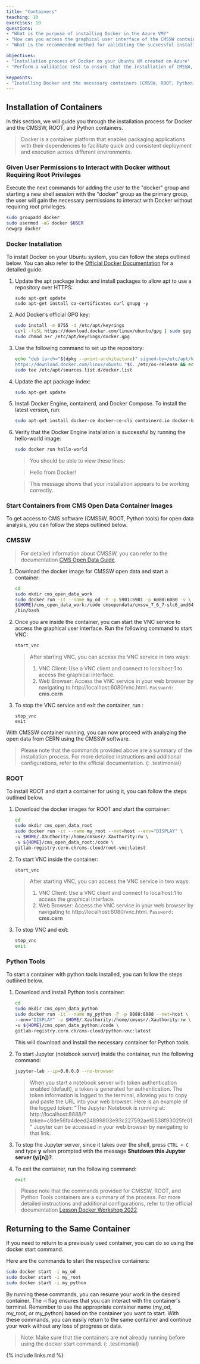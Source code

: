 ```yaml
---
title: "Containers"
teaching: 10
exercises: 10
questions:
- "What is the purpose of installing Docker in the Azure VM?"
- "How can you access the graphical user interface of the CMSSW container?"
- "What is the recommended method for validating the successful installation of CMSSW, ROOT, and Python containers?"

objectives:
- "Installation process of Docker on your Ubuntu VM created on Azure"
- "Perform a validation test to ensure that the installation of CMSSW, ROOT, and Python containers is successful."

keypoints:
- "Installing Docker and the necessary containers (CMSSW, ROOT, Python) enables you to easily set up and utilize a containerized environment for efficient data analysis and exploration in the Azure VM."
---
```


## Installation of Containers
In this section, we will guide you through the installation process for Docker and the CMSSW, ROOT, and Python containers.

> Docker is a container platform that enables packaging applications with their dependencies to facilitate quick and consistent deployment and execution across different environments.

### Given User Permissions to Interact with Docker without Requiring Root Privileges
Execute the next commands for adding the user to the "docker" group and starting a new shell session with the "docker" group as the primary group, the user will gain the necessary permissions to interact with Docker without requiring root privileges. 

```bash
sudo groupadd docker
sudo usermod -aG docker $USER
newgrp docker
```

### Docker Installation

To install Docker on your Ubuntu system, you can follow the steps outlined below. You can also refer to the [Official Docker Documentation](https://docs.docker.com/engine/install/ubuntu/#set-up-the-repository) for a detailed guide.

1. Update the apt package index and install packages to allow apt to use a repository over HTTPS:

    ```
    sudo apt-get update
    sudo apt-get install ca-certificates curl gnupg -y
    ```

2. Add Docker’s official GPG key:

    ```bash
    sudo install -m 0755 -d /etc/apt/keyrings
    curl -fsSL https://download.docker.com/linux/ubuntu/gpg | sudo gpg --dearmor -o /etc/apt/keyrings/docker.gpg
    sudo chmod a+r /etc/apt/keyrings/docker.gpg
    ```

3. Use the following command to set up the repository:

    ```bash
    echo "deb [arch="$(dpkg --print-architecture)" signed-by=/etc/apt/keyrings/docker.gpg] \
    https://download.docker.com/linux/ubuntu "$(. /etc/os-release && echo "$VERSION_CODENAME")" stable" | \
    sudo tee /etc/apt/sources.list.d/docker.list
    ```

4. Update the apt package index:

    ```bash
    sudo apt-get update
    ```

5. Install Docker Engine, containerd, and Docker Compose. To install the latest version, run:

    ```bash
    sudo apt-get install docker-ce docker-ce-cli containerd.io docker-buildx-plugin docker-compose-plugin -y
    ```

6. Verify that the Docker Engine installation is successful by running the hello-world image:

    ```bash
    sudo docker run hello-world
    ```

    >  You should be able to view these lines:
    
    >  Hello from Docker!
    
    > This message shows that your installation appears to be working correctly.
    
### Start Containers from CMS Open Data Container Images

To get access to CMS software (CMSSW, ROOT, Python tools) for open data analysis, you can follow the steps outlined below. 

### CMSSW

> For detailed information about CMSSW, you can refer to the documentation [CMS Open Data Guide](https://cms-opendata-guide.web.cern.ch/cmssw/cmsswanalyzers/).

1. Download the docker image for CMSSW open data and start a container:

    ```bash
    cd
    sudo mkdir cms_open_data_work
    sudo docker run -it --name my_od -P -p 5901:5901 -p 6080:6080 -v \
    ${HOME}/cms_open_data_work:/code cmsopendata/cmssw_7_6_7-slc6_amd64_gcc493 \
    /bin/bash
    ```
    
2. Once you are inside the container, you can start the VNC service to access the graphical user interface. Run the following command to start VNC:

    ```bash
    start_vnc
    ```

    > After starting VNC, you can access the VNC service in two ways:
    > 1. VNC Client: Use a VNC client and connect to localhost:1 to access the graphical interface.
    > 2. Web Browser: Access the VNC service in your web browser by navigating to http://localhost:6080/vnc.html. `Password:` **cms.cern**

3. To stop the VNC service and exit the container, run :

    ```
    stop_vnc
    exit
    ```

With CMSSW container running, you can now proceed with analyzing the open data from CERN using the CMSSW software.

> Please note that the commands provided above are a summary of the installation process. 
> For more detailed instructions and additional configurations, refer to the official documentation.
{: .testimonial}

### ROOT 

To install ROOT and start a container for using it, you can follow the steps outlined below.

1. Download the docker images for ROOT and start the container:

    ```bash
    cd
    sudo mkdir cms_open_data_root
    sudo docker run -it --name my_root --net=host --env="DISPLAY" \
    -v $HOME/.Xauthority:/home/cmsusr/.Xauthority:rw \
    -v ${HOME}/cms_open_data_root:/code \
    gitlab-registry.cern.ch/cms-cloud/root-vnc:latest
    ```

2. To start VNC inside the container:

    ```bash
    start_vnc
    ```
    
    > After starting VNC, you can access the VNC service in two ways:
    > 1. VNC Client: Use a VNC client and connect to localhost:1 to access the graphical interface.
    > 2. Web Browser: Access the VNC service in your web browser by navigating to http://localhost:6080/vnc.html. `Password:` **cms.cern**

3. To stop VNC and exit:

    ```bash
    stop_vnc
    exit
    ```

### Python Tools 

To start a container with python tools installed, you can follow the steps outlined below.

1. Download and install Python tools container:
    ```bash 
    cd
    sudo mkdir cms_open_data_python
    sudo docker run -it --name my_python -P -p 8888:8888 --net=host \
    --env="DISPLAY" -v $HOME/.Xauthority:/home/cmsusr/.Xauthority:rw \
    -v ${HOME}/cms_open_data_python:/code \
    gitlab-registry.cern.ch/cms-cloud/python-vnc:latest
    ```

    This will download and install the necessary container for Python tools.

2. To start Jupyter (notebook server) inside the container, run the following command:

    ```bash
    jupyter-lab --ip=0.0.0.0 --no-browser
    ```

    > When you start a notebook server with token authentication enabled (default), a token is generated for authentication. 
    > The token information is logged to the terminal, allowing you to copy and paste the URL into your web browser. 
    > Here is an example of the logged token:
    > "The Jupyter Notebook is running at: http://localhost:8888/?token=c8de56fa4deed24899803e93c227592aef6538f93025fe01"
    > Jupyter can be accessed in your web browser by navigating to that link.

3. To stop the Jupyter server, since it takes over the shell, press `CTRL + C` and type **y** when prompted with the message **Shutdown this Jupyter server (y/[n])?**.
4. To exit the container, run the following command:

    ```bash
    exit
    ```
> Please note that the commands provided for CMSSW, ROOT, and Python Tools containers are a summary of the process. For more detailed instructions and additional configurations, refer to the official documentation [Lesson Docker Workshop 2022](https://cms-opendata-workshop.github.io/workshop2022-lesson-docker/03-docker-for-cms-opendata/index.html).

## Returning to the Same Container

If you need to return to a previously used container, you can do so using the docker start command. 

Here are the commands to start the respective containers:

```bash
sudo docker start -i my_od
sudo docker start -i my_root
sudo docker start -i my_python
```

By running these commands, you can resume your work in the desired container. The -i flag ensures that you can interact with the container's terminal. Remember to use the appropriate container name (my_od, my_root, or my_python) based on the container you want to start. With these commands, you can easily return to the same container and continue your work without any loss of progress or data.

> Note: Make sure that the containers are not already running before using the docker start command.
{: .testimonial}
  

{% include links.md %}
